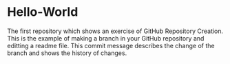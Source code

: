 # Hello-World
The first repository which shows an exercise of GitHub Repository Creation.
This is the example of making a branch in your GitHub repository and editting a readme file.
This commit message describes the change of the branch and shows the history of changes.
